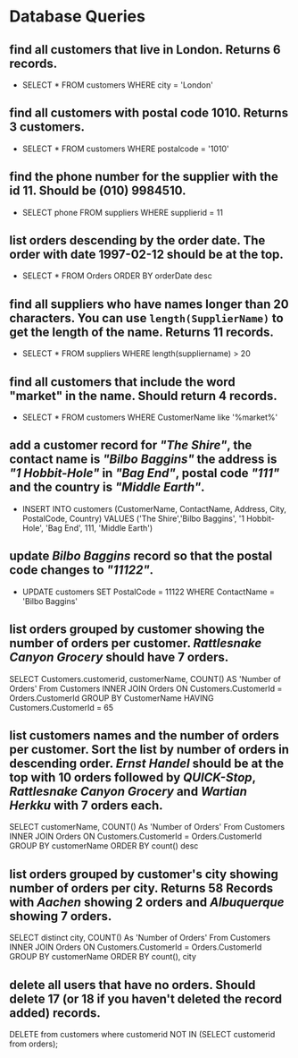 # Database Queries

## find all customers that live in London. Returns 6 records.

  * SELECT * FROM customers WHERE city = 'London'

## find all customers with postal code 1010. Returns 3 customers.

  * SELECT * FROM customers WHERE postalcode = '1010'

## find the phone number for the supplier with the id 11. Should be (010) 9984510.

  * SELECT phone FROM suppliers WHERE supplierid = 11

## list orders descending by the order date. The order with date 1997-02-12 should be at the top.

  * SELECT * FROM Orders ORDER BY orderDate desc

## find all suppliers who have names longer than 20 characters. You can use `length(SupplierName)` to get the length of the name. Returns 11 records.

  * SELECT * FROM suppliers WHERE length(suppliername) > 20

## find all customers that include the word "market" in the name. Should return 4 records.

  * SELECT * FROM customers WHERE CustomerName like '%market%'

## add a customer record for _"The Shire"_, the contact name is _"Bilbo Baggins"_ the address is _"1 Hobbit-Hole"_ in _"Bag End"_, postal code _"111"_ and the country is _"Middle Earth"_.

  * INSERT INTO customers (CustomerName, ContactName, Address, City, PostalCode, Country) VALUES ('The Shire','Bilbo Baggins', '1 Hobbit-Hole', 'Bag End', 111, 'Middle Earth') 

## update _Bilbo Baggins_ record so that the postal code changes to _"11122"_.

  * UPDATE customers SET PostalCode = 11122 WHERE ContactName = 'Bilbo Baggins'


## list orders grouped by customer showing the number of orders per customer. _Rattlesnake Canyon Grocery_ should have 7 orders.

  SELECT Customers.customerid, customerName, COUNT() AS 'Number of Orders' From Customers INNER JOIN Orders ON
  Customers.CustomerId = Orders.CustomerId
  GROUP BY CustomerName
  HAVING Customers.CustomerId = 65

## list customers names and the number of orders per customer. Sort the list by number of orders in descending order. _Ernst Handel_ should be at the top with 10 orders followed by _QUICK-Stop_, _Rattlesnake Canyon Grocery_ and _Wartian Herkku_ with 7 orders each.

  SELECT customerName, COUNT() As 'Number of Orders' From Customers INNER JOIN Orders ON Customers.CustomerId = Orders.CustomerId
  GROUP BY customerName
  ORDER BY count() desc

## list orders grouped by customer's city showing number of orders per city. Returns 58 Records with _Aachen_ showing 2 orders and _Albuquerque_ showing 7 orders.

  SELECT distinct city, COUNT() As 'Number of Orders' From Customers INNER JOIN Orders ON Customers.CustomerId = Orders.CustomerId
  GROUP BY customerName
  ORDER BY count(), city

## delete all users that have no orders. Should delete 17 (or 18 if you haven't deleted the record added) records.

  DELETE from customers where customerid NOT IN (SELECT customerid from orders);

